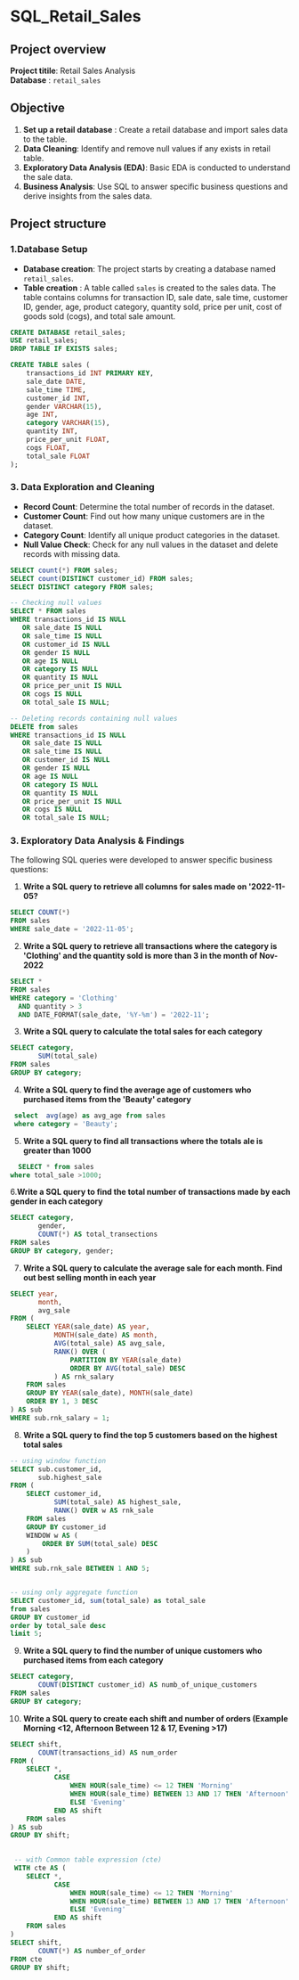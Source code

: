 # SQL_Retail_Sales
## Project overview
**Project titile**: Retail Sales Analysis <br>
**Database** : `retail_sales`
## Objective
1. **Set up a retail database** : Create a retail database and import sales data to the table.
2. **Data Cleaning**: Identify and remove null values if any exists in retail table.
3. **Exploratory Data Analysis (EDA)**: Basic EDA is conducted to understand the sale data.
4. **Business Analysis**: Use SQL to answer specific business questions and derive insights from the sales data.
## Project structure
### 1.Database Setup
- **Database creation**: The project starts by creating a database named `retail_sales`.
- **Table creation** : A table called `sales` is created to the sales data. The table contains columns for transaction ID, sale date, sale time, customer ID, gender, age, product category, quantity sold, price per unit, cost of goods sold (cogs), and total sale amount.
```sql
CREATE DATABASE retail_sales;
USE retail_sales;
DROP TABLE IF EXISTS sales;

CREATE TABLE sales (
    transactions_id INT PRIMARY KEY,
    sale_date DATE,
    sale_time TIME,
    customer_id INT,
    gender VARCHAR(15),
    age INT,
    category VARCHAR(15),
    quantity INT,
    price_per_unit FLOAT,
    cogs FLOAT,
    total_sale FLOAT
);
```
### 3. Data Exploration and Cleaning
- **Record Count**: Determine the total number of records in the dataset.
- **Customer Count**: Find out how many unique customers are in the dataset.
- **Category Count**: Identify all unique product categories in the dataset.
- **Null Value Check**: Check for any null values in the dataset and delete records with missing data.
```sql
SELECT count(*) FROM sales;
SELECT count(DISTINCT customer_id) FROM sales;
SELECT DISTINCT category FROM sales;

-- Checking null values
SELECT * FROM sales
WHERE transactions_id IS NULL
   OR sale_date IS NULL
   OR sale_time IS NULL
   OR customer_id IS NULL
   OR gender IS NULL
   OR age IS NULL
   OR category IS NULL
   OR quantity IS NULL
   OR price_per_unit IS NULL
   OR cogs IS NULL
   OR total_sale IS NULL;

-- Deleting records containing null values
DELETE from sales
WHERE transactions_id IS NULL
   OR sale_date IS NULL
   OR sale_time IS NULL
   OR customer_id IS NULL
   OR gender IS NULL
   OR age IS NULL
   OR category IS NULL
   OR quantity IS NULL
   OR price_per_unit IS NULL
   OR cogs IS NULL
   OR total_sale IS NULL;

```
### 3. Exploratory Data Analysis & Findings
The following SQL queries were developed to answer specific business questions:

1. **Write a SQL query to retrieve all columns for sales made on '2022-11-05?**
```sql
SELECT COUNT(*)
FROM sales
WHERE sale_date = '2022-11-05';
```
2. **Write a SQL query to retrieve all transactions where the category is 'Clothing' and the quantity sold is more than 3 in the month of Nov-2022**
```sql
SELECT *
FROM sales
WHERE category = 'Clothing'
  AND quantity > 3
  AND DATE_FORMAT(sale_date, '%Y-%m') = '2022-11';
```
3. **Write a SQL query to calculate the total sales for each category**
```sql
SELECT category, 
       SUM(total_sale)
FROM sales
GROUP BY category;
```
4. **Write a SQL query to find the average age of customers who purchased items from the 'Beauty' category**
```sql
 select  avg(age) as avg_age from sales 
 where category = 'Beauty';
```
5. **Write a SQL query to find all transactions where the totals ale is greater than 1000**
 ```sql
   SELECT * from sales 
 where total_sale >1000;
```
6.**Write a SQL query to find the total number of transactions made by each gender in each category**
```sql
SELECT category, 
       gender, 
       COUNT(*) AS total_transections
FROM sales
GROUP BY category, gender;
```
7. **Write a SQL query to calculate the average sale for each month. Find out best selling month in each year**
```sql
SELECT year, 
       month, 
       avg_sale
FROM (
    SELECT YEAR(sale_date) AS year,
           MONTH(sale_date) AS month,
           AVG(total_sale) AS avg_sale,
           RANK() OVER (
               PARTITION BY YEAR(sale_date)
               ORDER BY AVG(total_sale) DESC
           ) AS rnk_salary
    FROM sales
    GROUP BY YEAR(sale_date), MONTH(sale_date)
    ORDER BY 1, 3 DESC
) AS sub
WHERE sub.rnk_salary = 1;
```
8. **Write a SQL query to find the top 5 customers based on the highest total sales**
```sql
-- using window function 
SELECT sub.customer_id, 
       sub.highest_sale
FROM (
    SELECT customer_id, 
           SUM(total_sale) AS highest_sale,
           RANK() OVER w AS rnk_sale
    FROM sales
    GROUP BY customer_id
    WINDOW w AS (
        ORDER BY SUM(total_sale) DESC
    )
) AS sub
WHERE sub.rnk_sale BETWEEN 1 AND 5;


-- using only aggregate function
SELECT customer_id, sum(total_sale) as total_sale 
from sales
GROUP BY customer_id
order by total_sale desc
limit 5;
```
9. **Write a SQL query to find the number of unique customers who purchased items from each category**
```sql
SELECT category, 
       COUNT(DISTINCT customer_id) AS numb_of_unique_customers
FROM sales
GROUP BY category;
```
10. **Write a SQL query to create each shift and number of orders (Example Morning <12, Afternoon Between 12 & 17, Evening >17)**
```sql
SELECT shift, 
       COUNT(transactions_id) AS num_order
FROM (
    SELECT *, 
           CASE 
               WHEN HOUR(sale_time) <= 12 THEN 'Morning'
               WHEN HOUR(sale_time) BETWEEN 13 AND 17 THEN 'Afternoon'
               ELSE 'Evening'
           END AS shift
    FROM sales
) AS sub
GROUP BY shift;

 
 -- with Common table expression (cte)
 WITH cte AS (
    SELECT *, 
           CASE 
               WHEN HOUR(sale_time) <= 12 THEN 'Morning'
               WHEN HOUR(sale_time) BETWEEN 13 AND 17 THEN 'Afternoon'
               ELSE 'Evening'
           END AS shift
    FROM sales
)
SELECT shift, 
       COUNT(*) AS number_of_order
FROM cte
GROUP BY shift;
```

